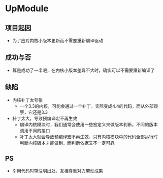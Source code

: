 # UpModule
## 项目起因
- 为了应对内核小版本更新而不需要重新编译驱动
## 成功与否
- 算是成功了一半吧，在内核小版本差异不大时，确实可以不需要重新编译了
## 缺陷
- 内核补丁太夸张
	- 一个3.3的内核，可能会通过一个补丁，实际变成4.4的代码，而从外部观察，它还是3.3
- 补丁太大，导致预编译宏不再生效
	- 编译内核模块时，我们通常会使用一些宏定义来做版本判断，不同的版本调用不同的接口
	- 补丁太大就会导致预编译宏不再生效，只有内核模块中的代码全部运行时判断内核版本才能做到，而判断依据又不一定可靠
## PS
- 引用代码时望注明出处，互相尊重对方劳动成果